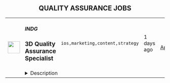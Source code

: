 <div align="center"><h2>QUALITY ASSURANCE JOBS</h2></div><table><tr>
                <td width="100" height="100" rowspan="2">
                    <img src="https://remotive.com/job/1575023/logo" width="38px" height="auto">
                </td>
                <td width="300">
                    <h5>INDG</h5>
                    <h3>3D Quality Assurance Specialist</h3>
                </td>
                <td width="300">
                    <code>ios,marketing,content,strategy</code>
                </td>
                <td width="200">
                <text>1 days ago</text>
                </td>
                <td width="100" rowspan="2">
                <a href="https://remotive.com/remote-jobs/qa/3d-quality-assurance-specialist-1575023" align="right" target="_blank">Apply</a>
                </td>
            </tr>
            <tr>
                <td colspan="3">
                <details><summary>Description</summary>
                <p>As our <strong>3D Quality Assurance Specialist</strong> for Grip you provide input to all the photo-realistic content that is created in our in-house 3D studio within e-commerce/digital marketing. With your product photography knowledge, you know what makes an image appealing and you make sure we can deliver the best quality to our clients, aligning on their creative strategy and brand identity.</p>
<p> </p>
<p>You understand what a technically and visually good image is. It’s a real mix of QA (technical requirements) as well as creative (beautiful content).</p>
<p> </p>
<p><strong>What’s Grip?</strong></p>
<p>Grip supports brands to cope with the fast-accelerating challenge of the exponential grow and need for content. Grip is web-based software that automatically generates visual content. It’s based on photorealistic 3D, capitalising on INDG’s twenty-year-long experience in that field. 3D is good because once your beer or your juicer or your rocket is on Grip, it can be used and re-used for multiple media: images, videos, iOS apps, and such. Check out the website <a href="https://www.grip.tools/" rel="nofollow">here</a>.</p>
<p> </p>
<p>This vision has worked quite well with clients: in less than two years, Grip won Coca-Cola, Nivea, Heineken, L'Oreal and others. As you can imagine, working with these companies requires knowing why, when and how they produce the thousands of visuals we've been trying to automate. Now, Grip is changing every day to accommodate the things we learn.</p>
<p><strong><br>About INDG</strong></p>
<p>At INDG we develop technology that enables engaging, hyper-realistic digital product experiences. Our goal is to make "every product playable", by combining the science of technology with the artistry of computer-generated content. Our offices are in Amsterdam and Bucharest and we have an ever-growing team of remote workers from different areas of the world – the US, Singapore, Brazil, South Africa.. Clients include Adidas, The North Face, Hillrom, Yamaha, Philips and more. Our CG artists, interactive designers, and developers focus on creating virtual versions of our clients' products, so lifelike it feels like you could reach out and touch them. Our culture brings together creative, tech and business individuals. It’s a heady cocktail that keeps us inspired, empowered and passionate.</p>
<p><strong><br></strong><strong>What will you do?</strong></p>
<ul style="">
<li style="">Provide input and oversee the quality standards for our 3D assets</li>
</ul>
<ul style="">
<li style="">Translate client needs to our 3D artists</li>
</ul>
<ul style="">
<li style="">Ensure consistency is maintained in our deliverables</li>
</ul>
<ul style="">
<li style="">Work with our Technical Artists to improve our style definition and 3D photostudio</li>
</ul>
<ul style="">
<li style="">Judge and evaluate the work of the 3D artist</li>
</ul>
<ul style="">
<li style="">Ensure that the deliverables meet client expectations and demand<br><br></li>
</ul>
<p><strong>Who are you?</strong></p>
<ul style="">
<li style="">You have a background in commercial product photography or similar and you understand what a technically good ‘’on brand’’ image is (Studio lighting, branding, compositing, etc)</li>
</ul>
<ul style="">
<li style="">Basic understanding of CGI</li>
</ul>
<ul style="">
<li style="">Experience in working for FMCG clients is a plus</li>
</ul>
<ul style="">
<li style="">Strong attention to detail</li>
</ul>
<ul style="">
<li style="">Good communication skills, both verbal and written</li>
</ul>
<ul style="">
<li style="">Knowledge of tools, methods and concepts of quality assurance<br><br></li>
</ul>
<p><strong>What we offer</strong><br>This is a remote friendly role. Most of us work from Amsterdam or Bucharest, and if you’re close to any of the two, we’re more than happy to welcome you in our offices.</p>
<p> </p>
<p>Working at INDG Grip means you’ll be supported with flexible working agreements, an annual L&amp;D budget, mental health and gym benefits, paid annual leave and the right IT equipment for the job. For those working from our office, we offer a well-equipped kitchen with snacks, fruits, lunch, and creative workspaces.</p>
<p> </p>
<img src="https://remotive.com/job/track/1575023/blank.gif?source=public_api" alt=""/>
                </details>
                </td>
            </tr></table>